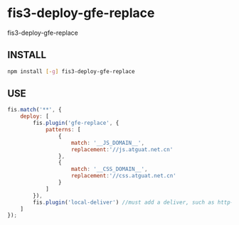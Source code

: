 # fis3-deploy-gfe-replace
fis3-deploy-gfe-replace


## INSTALL

```bash
npm install [-g] fis3-deploy-gfe-replace
```

## USE

```js
fis.match('**', {
    deploy: [
        fis.plugin('gfe-replace', {
	        patterns: [
	            {
	                match: '__JS_DOMAIN__',
	                replacement:'//js.atguat.net.cn'
	            },
	            {
	                match: '__CSS_DOMAIN__',
	                replacement:'//css.atguat.net.cn'
	            }
	        ]
    	}),
        fis.plugin('local-deliver') //must add a deliver, such as http-push, local-deliver
    ]
});
```